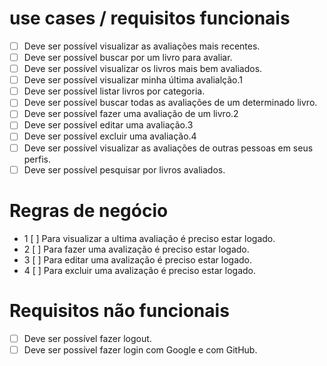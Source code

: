 # use cases / requisitos funcionais
- [ ] Deve ser possível visualizar as avaliações mais recentes.
- [ ] Deve ser possível buscar por um livro para avaliar.
- [ ] Deve ser possível visualizar os livros mais bem avaliados.
- [ ] Deve ser possível visualizar minha última avalialção.1
- [ ] Deve ser possível listar livros por categoria.
- [ ] Deve ser possível buscar todas as avaliações de um determinado livro.
- [ ] Deve ser possível fazer uma avaliação de um livro.2
- [ ] Deve ser possível editar uma avaliação.3
- [ ] Deve ser possível excluir uma avaliação.4
- [ ] Deve ser possível visualizar as avaliações de outras pessoas em seus perfis.
- [ ] Deve ser possível pesquisar por livros avaliados.

# Regras de negócio
- 1 [ ] Para visualizar a ultima avaliação é preciso estar logado.
- 2 [ ] Para fazer uma avalização é preciso estar logado.
- 3 [ ] Para editar uma avalização é preciso estar logado.
- 4 [ ] Para excluir uma avalização é preciso estar logado.

# Requisitos não funcionais
- [ ] Deve ser possível fazer logout.
- [ ] Deve ser possível fazer login com Google e com GitHub.
